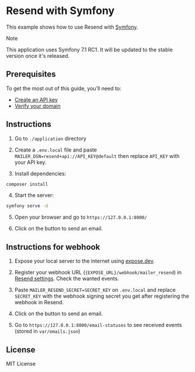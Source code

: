 # Resend with Symfony

This example shows how to use Resend with [Symfony](https://symfony.com).

> [!NOTE]  
> This application uses Symfony 7.1 RC1. It will be updated to the stable version once it's released.

## Prerequisites

To get the most out of this guide, you’ll need to:

* [Create an API key](https://resend.com/api-keys)
* [Verify your domain](https://resend.com/domains)

## Instructions

1. Go to `./application` directory

2. Create a `.env.local` file and paste `MAILER_DSN=resend+api://API_KEY@default` then replace `API_KEY` with your API key.

3. Install dependencies:

  ```sh
composer install
  ```

4. Start the server:

  ```sh
symfony serve -d
  ```

5. Open your browser and go to `https://127.0.0.1:8000/`

6. Click on the button to send an email.

## Instructions for webhook

1. Expose your local server to the internet using [expose.dev](https://expose.dev).

2. Register your webhook URL (`{EXPOSE_URL}/webhook/mailer_resend`) in [Resend settings](https://resend.com/webhooks). Check the wanted events.

3. Paste `MAILER_RESEND_SECRET=SECRET_KEY` on `.env.local` and replace `SECRET_KEY` with the webhook signing secret you get after registering the webhook in Resend.

4. Click on the button to send an email.

5. Go to `https://127.0.0.1:8000/email-statuses` to see received events (stored in `var/emails.json`)

## License

MIT License
